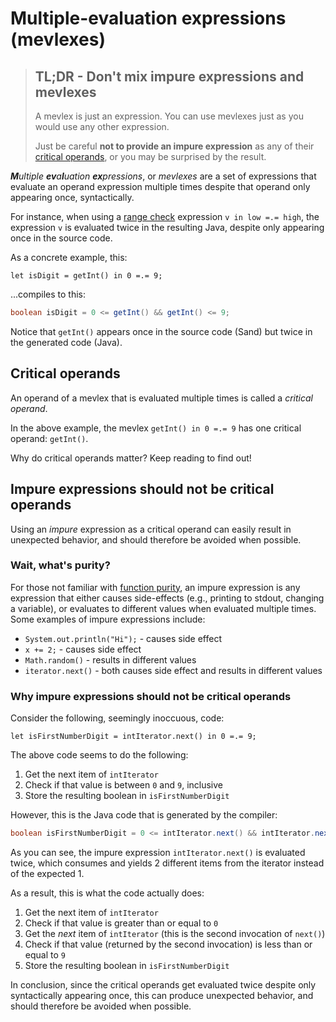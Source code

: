 # Multiple-evaluation expressions (mevlexes)

> ## TL;DR - Don't mix impure expressions and mevlexes
>
> A mevlex is just an expression.
> You can use mevlexes just as you would use any other expression.
>
> Just be careful **not to provide an impure expression** as any of their [critical operands](./intro.md#critical-operands), or you may be surprised by the result.

_**M**ultiple **ev**a**l**uation **ex**pressions_, or _mevlexes_ are a set of expressions that evaluate an operand expression multiple times despite that operand only appearing once, syntactically.

For instance, when using a [range check](./range_checking.md) expression `v in low =.= high`, the expression `v` is evaluated twice in the resulting Java, despite only appearing once in the source code.

As a concrete example, this:

```sand
let isDigit = getInt() in 0 =.= 9;
```

...compiles to this:

```java
boolean isDigit = 0 <= getInt() && getInt() <= 9;
```

Notice that `getInt()` appears once in the source code (Sand) but twice in the generated code (Java).

## Critical operands

An operand of a mevlex that is evaluated multiple times is called a _critical operand_.

In the above example, the mevlex `getInt() in 0 =.= 9` has one critical operand: `getInt()`.

Why do critical operands matter?
Keep reading to find out!

## Impure expressions should not be critical operands

Using an _impure_ expression as a critical operand can easily result in unexpected behavior, and should therefore be avoided when possible.

### Wait, what's purity?

For those not familiar with [function purity](https://en.wikipedia.org/wiki/Pure_function), an impure expression is any expression that either causes side-effects (e.g., printing to stdout, changing a variable), or evaluates to different values when evaluated multiple times.
Some examples of impure expressions include:

- `System.out.println("Hi");` - causes side effect
- `x += 2;` - causes side effect
- `Math.random()` - results in different values
- `iterator.next()` - both causes side effect and results in different values

### Why impure expressions should not be critical operands

Consider the following, seemingly inoccuous, code:

```sand
let isFirstNumberDigit = intIterator.next() in 0 =.= 9;
```

The above code seems to do the following:

1. Get the next item of `intIterator`
2. Check if that value is between `0` and `9`, inclusive
3. Store the resulting boolean in `isFirstNumberDigit`

However, this is the Java code that is generated by the compiler:

```java
boolean isFirstNumberDigit = 0 <= intIterator.next() && intIterator.next() <= 9;
```

As you can see, the impure expression `intIterator.next()` is evaluated twice, which consumes and yields 2 different items from the iterator instead of the expected 1.

As a result, this is what the code actually does:

1. Get the next item of `intIterator`
2. Check if that value is greater than or equal to `0`
3. Get the _next_ item of `intIterator` (this is the second invocation of `next()`)
4. Check if that value (returned by the second invocation) is less than or equal to `9`
5. Store the resulting boolean in `isFirstNumberDigit`

In conclusion, since the critical operands get evaluated twice despite only syntactically appearing once, this can produce unexpected behavior, and should therefore be avoided when possible.
